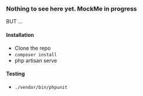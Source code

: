 ### Nothing to see here yet. MockMe in progress

BUT ...

#### Installation

* Clone the repo
* `composer install`
* php artisan serve

#### Testing

* `./vendor/bin/phpunit`
